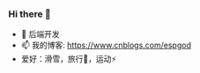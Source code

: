 ### Hi there 👋

<!--
**Espre-sso/Espre-sso** is a ✨ _special_ ✨ repository because its `README.md` (this file) appears on your GitHub profile.

Here are some ideas to get you started:

- 🔭 I’m currently working on ..
- 🌱 I’m currently learning .. 
- 👯 I’m looking to collaborate on ...
- 🤔 I’m looking for help with ... 
- 💬 Ask me about ...
- 📫 How to reach me: ...
- 😄 Pronouns: ...
- ⚡ Fun fact:  ...
-->
- 🔭 后端开发
- 📫 我的博客: https://www.cnblogs.com/espgod
- 爱好：滑雪，旅行🌱，运动⚡    
 








